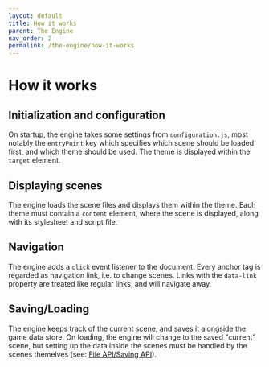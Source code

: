 ```yaml
---
layout: default
title: How it works
parent: The Engine
nav_order: 2
permalink: /the-engine/how-it-works
---
```


# How it works

## Initialization and configuration

On startup, the engine takes some settings from `configuration.js`, most notably the `entryPoint` key which specifies which scene should be loaded first, and which theme should be used. The theme is displayed within the `target` element.

## Displaying scenes

The engine loads the scene files and displays them within the theme. Each theme must contain a `content` element, where the scene is displayed, along with its stylesheet and script file.

## Navigation

The engine adds a `click` event listener to the document. Every anchor tag is regarded as navigation link, i.e. to change scenes. Links with the `data-link` property are treated like regular links, and will navigate away.

## Saving/Loading

The engine keeps track of the current scene, and saves it alongside the game data store. On loading, the engine will change to the saved "current" scene, but setting up the data inside the scenes must be handled by the scenes themelves (see: [File API/Saving API](/btif/file-api/saving)).